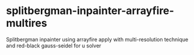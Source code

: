 # splitbergman-inpainter-arrayfire-multires
Splitbergman inpainter using arrayfire apply with multi-resolution technique and red-black gauss-seidel for u solver
